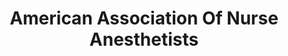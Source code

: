 ---
layout: repo
title: "American Association Of Nurse Anesthetists"
id: 16018
permalink: repos/16018/
---